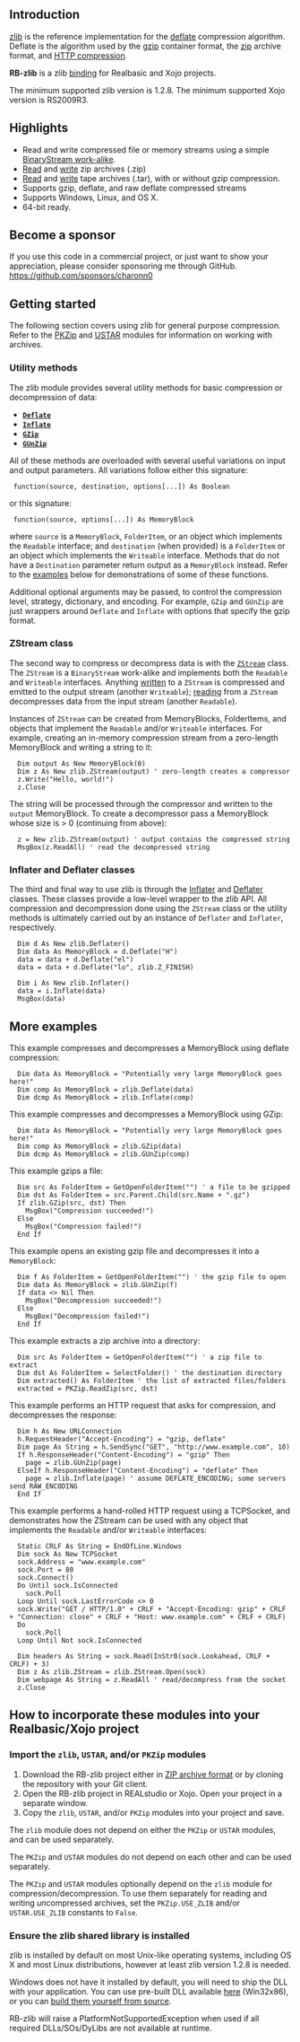 ## Introduction
[zlib](http://www.zlib.net/) is the reference implementation for the [deflate](https://en.wikipedia.org/wiki/DEFLATE) compression algorithm. Deflate is the algorithm used by the [gzip](https://tools.ietf.org/html/rfc1952) container format, the [zip](https://pkware.cachefly.net/webdocs/casestudies/APPNOTE.TXT) archive format, and [HTTP compression](https://tools.ietf.org/html/rfc7694).

**RB-zlib** is a zlib [binding](http://en.wikipedia.org/wiki/Language_binding) for Realbasic and Xojo projects.

The minimum supported zlib version is 1.2.8. The minimum supported Xojo version is RS2009R3. 

## Highlights
* Read and write compressed file or memory streams using a simple [BinaryStream work-alike](https://github.com/charonn0/RB-zlib/wiki/zlib.ZStream).
* [Read](https://github.com/charonn0/RB-zlib/wiki/PKZip.ZipReader) and [write](https://github.com/charonn0/RB-zlib/wiki/PKZip.ZipWriter) zip archives (.zip)
* [Read](https://github.com/charonn0/RB-zlib/wiki/USTAR.TarReader) and [write](https://github.com/charonn0/RB-zlib/wiki/USTAR.TarWriter) tape archives (.tar), with or without gzip compression.
* Supports gzip, deflate, and raw deflate compressed streams
* Supports Windows, Linux, and OS X.
* 64-bit ready.

## Become a sponsor
If you use this code in a commercial project, or just want to show your appreciation, please consider sponsoring me through GitHub. https://github.com/sponsors/charonn0

## Getting started
The following section covers using zlib for general purpose compression. Refer to the [PKZip](https://github.com/charonn0/RB-zlib/wiki/PKZip) and [USTAR](https://github.com/charonn0/RB-zlib/wiki/USTAR) modules for information on working with archives.

### Utility methods
The zlib module provides several utility methods for basic compression or decompression of data:

* [**`Deflate`**](https://github.com/charonn0/RB-zlib/wiki/zlib.Deflate)
* [**`Inflate`**](https://github.com/charonn0/RB-zlib/wiki/zlib.Inflate)
* [**`GZip`**](https://github.com/charonn0/RB-zlib/wiki/zlib.GZip)
* [**`GUnZip`**](https://github.com/charonn0/RB-zlib/wiki/zlib.GUnZip)

All of these methods are overloaded with several useful variations on input and output parameters. All variations follow either this signature:

```realbasic
 function(source, destination, options[...]) As Boolean
```
or this signature:
```realbasic
 function(source, options[...]) As MemoryBlock
```

where `source` is a `MemoryBlock`, `FolderItem`, or an object which implements the `Readable` interface; and `destination` (when provided) is a `FolderItem` or an object which implements the `Writeable` interface. Methods that do not have a `Destination` parameter return output as a `MemoryBlock` instead. Refer to the [examples](https://github.com/charonn0/RB-zlib/wiki#more-examples) below for demonstrations of some of these functions.

Additional optional arguments may be passed, to control the compression level, strategy, dictionary, and encoding. For example, `GZip` and `GUnZip` are just wrappers around `Deflate` and `Inflate` with options that specify the gzip format.

### ZStream class
The second way to compress or decompress data is with the [`ZStream`](https://github.com/charonn0/RB-zlib/wiki/zlib.ZStream) class. The `ZStream` is a `BinaryStream` work-alike and implements both the `Readable` and `Writeable` interfaces. Anything [written](https://github.com/charonn0/RB-zlib/wiki/zlib.ZStream.Write) to a `ZStream` is compressed and emitted to the output stream (another `Writeable`); [reading](https://github.com/charonn0/RB-zlib/wiki/zlib.ZStream.Read) from a `ZStream` decompresses data from the input stream (another `Readable`).

Instances of `ZStream` can be created from MemoryBlocks, FolderItems, and objects that implement the `Readable` and/or `Writeable` interfaces. For example, creating an in-memory compression stream from a zero-length MemoryBlock and writing a string to it:

```realbasic
  Dim output As New MemoryBlock(0)
  Dim z As New zlib.ZStream(output) ' zero-length creates a compressor
  z.Write("Hello, world!")
  z.Close
```
The string will be processed through the compressor and written to the `output` MemoryBlock. To create a decompressor pass a MemoryBlock whose size is > 0 (continuing from above):

```realbasic
  z = New zlib.ZStream(output) ' output contains the compressed string
  MsgBox(z.ReadAll) ' read the decompressed string
```

### Inflater and Deflater classes
The third and final way to use zlib is through the [Inflater](https://github.com/charonn0/RB-zlib/wiki/zlib.Inflater) and [Deflater](https://github.com/charonn0/RB-zlib/wiki/zlib.Deflater) classes. These classes provide a low-level wrapper to the zlib API. All compression and decompression done using the `ZStream` class or the utility methods is ultimately carried out by an instance of `Deflater` and `Inflater`, respectively.

```realbasic
  Dim d As New zlib.Deflater()
  Dim data As MemoryBlock = d.Deflate("H")
  data = data + d.Deflate("el")
  data = data + d.Deflate("lo", zlib.Z_FINISH)
  
  Dim i As New zlib.Inflater()
  data = i.Inflate(data)
  MsgBox(data)
```

## More examples
This example compresses and decompresses a MemoryBlock using deflate compression:
```realbasic
  Dim data As MemoryBlock = "Potentially very large MemoryBlock goes here!"
  Dim comp As MemoryBlock = zlib.Deflate(data)
  Dim dcmp As MemoryBlock = zlib.Inflate(comp)
```

This example compresses and decompresses a MemoryBlock using GZip:
```realbasic
  Dim data As MemoryBlock = "Potentially very large MemoryBlock goes here!"
  Dim comp As MemoryBlock = zlib.GZip(data)
  Dim dcmp As MemoryBlock = zlib.GUnZip(comp)
```

This example gzips a file:

```realbasic
  Dim src As FolderItem = GetOpenFolderItem("") ' a file to be gzipped
  Dim dst As FolderItem = src.Parent.Child(src.Name + ".gz")
  If zlib.GZip(src, dst) Then 
    MsgBox("Compression succeeded!")
  Else
    MsgBox("Compression failed!")
  End If
```

This example opens an existing gzip file and decompresses it into a `MemoryBlock`:
```realbasic
  Dim f As FolderItem = GetOpenFolderItem("") ' the gzip file to open
  Dim data As MemoryBlock = zlib.GUnZip(f)
  If data <> Nil Then
    MsgBox("Decompression succeeded!")
  Else
    MsgBox("Decompression failed!")
  End If
```

This example extracts a zip archive into a directory:
```realbasic
  Dim src As FolderItem = GetOpenFolderItem("") ' a zip file to extract
  Dim dst As FolderItem = SelectFolder() ' the destination directory
  Dim extracted() As FolderItem ' the list of extracted files/folders
  extracted = PKZip.ReadZip(src, dst)
```

This example performs an HTTP request that asks for compression, and decompresses the response:

```realbasic
  Dim h As New URLConnection
  h.RequestHeader("Accept-Encoding") = "gzip, deflate"
  Dim page As String = h.SendSync("GET", "http://www.example.com", 10)
  If h.ResponseHeader("Content-Encoding") = "gzip" Then
    page = zlib.GUnZip(page)
  ElseIf h.ResponseHeader("Content-Encoding") = "deflate" Then
    page = zlib.Inflate(page) ' assume DEFLATE_ENCODING; some servers send RAW_ENCODING
  End If
```

This example performs a hand-rolled HTTP request using a TCPSocket, and demonstrates how the ZStream can be used with any object that implements the `Readable` and/or `Writeable` interfaces:

```realbasic
  Static CRLF As String = EndOfLine.Windows
  Dim sock As New TCPSocket
  sock.Address = "www.example.com"
  sock.Port = 80
  sock.Connect()
  Do Until sock.IsConnected
    sock.Poll
  Loop Until sock.LastErrorCode <> 0
  sock.Write("GET / HTTP/1.0" + CRLF + "Accept-Encoding: gzip" + CRLF + "Connection: close" + CRLF + "Host: www.example.com" + CRLF + CRLF)
  Do
    sock.Poll
  Loop Until Not sock.IsConnected
  
  Dim headers As String = sock.Read(InStrB(sock.Lookahead, CRLF + CRLF) + 3)
  Dim z As zlib.ZStream = zlib.ZStream.Open(sock)
  Dim webpage As String = z.ReadAll ' read/decompress from the socket
  z.Close
```

## How to incorporate these modules into your Realbasic/Xojo project
### Import the `zlib`, `USTAR`, and/or `PKZip` modules
1. Download the RB-zlib project either in [ZIP archive format](https://github.com/charonn0/RB-zlib/archive/master.zip) or by cloning the repository with your Git client.
2. Open the RB-zlib project in REALstudio or Xojo. Open your project in a separate window.
3. Copy the `zlib`, `USTAR`, and/or `PKZip` modules into your project and save.

The `zlib` module does not depend on either the `PKZip` or `USTAR` modules, and can be used separately.

The `PKZip` and `USTAR` modules do not depend on each other and can be used separately.

The `PKZip` and `USTAR` modules optionally depend on the `zlib` module for compression/decompression. To use them separately for reading and writing *un*compressed archives, set the `PKZip.USE_ZLIB` and/or `USTAR.USE_ZLIB` constants to `False`.

### Ensure the zlib shared library is installed
zlib is installed by default on most Unix-like operating systems, including OS X and most Linux distributions, however at least zlib version 1.2.8 is needed.

Windows does not have it installed by default, you will need to ship the DLL with your application. You can use pre-built DLL available [here](http://zlib.net/zlib128-dll.zip) (Win32x86), or you can [build them yourself from source](http://zlib.net/zlib-1.2.8.tar.gz). 

RB-zlib will raise a PlatformNotSupportedException when used if all required DLLs/SOs/DyLibs are not available at runtime. 
